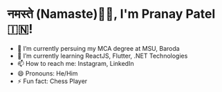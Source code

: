<h1> नमस्ते (Namaste)🙏🏻, I'm Pranay Patel 🇮🇳!</h1>

- 🔭 I’m currently persuing my MCA degree at MSU, Baroda 
- 🌱 I’m currently learning ReactJS, Flutter, .NET Technologies
- 📫 How to reach me: Instagram, LinkedIn
- 😄 Pronouns: He/Him
- ⚡ Fun fact: Chess Player

<!--
**Pranay1903/Pranay1903** is a ✨ _special_ ✨ repository because its `README.md` (this file) appears on your GitHub profile.

Here are some ideas to get you started:

- 🔭 I’m currently working on ...
- 🌱 I’m currently learning ...
- 👯 I’m looking to collaborate on ...
- 🤔 I’m looking for help with ...
- 💬 Ask me about ...
- 📫 How to reach me: ...
- 😄 Pronouns: ...
- ⚡ Fun fact: ...
-->
